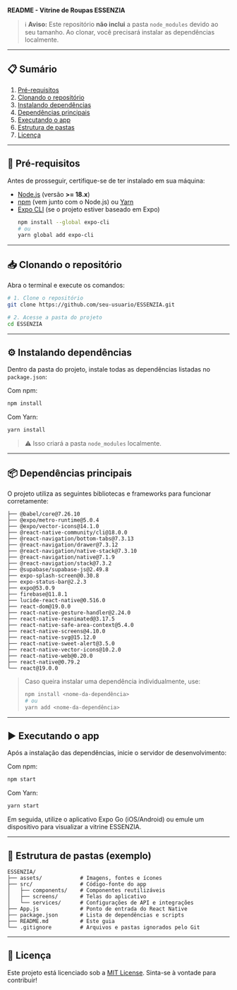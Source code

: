 
**README - Vitrine de Roupas ESSENZIA**

> :information_source: **Aviso:** Este repositório **não inclui** a pasta `node_modules` devido ao seu tamanho. Ao clonar, você precisará instalar as dependências localmente.

---

## 📋 Sumário

1. [Pré-requisitos](#pré-requisitos)
2. [Clonando o repositório](#clonando-o-repositório)
3. [Instalando dependências](#instalando-dependências)
4. [Dependências principais](#dependências-principais)
5. [Executando o app](#executando-o-app)
6. [Estrutura de pastas](#estrutura-de-pastas)
7. [Licença](#licença)

---

## 🔧 Pré-requisitos

Antes de prosseguir, certifique-se de ter instalado em sua máquina:

- [Node.js](https://nodejs.org/) (versão **>= 18.x**)
- [npm](https://docs.npmjs.com/) (vem junto com o Node.js) ou [Yarn](https://yarnpkg.com/)
- [Expo CLI](https://docs.expo.dev/) (se o projeto estiver baseado em Expo)
  ```bash
  npm install --global expo-cli
  # ou
  yarn global add expo-cli
  ```

---

## 📥 Clonando o repositório

Abra o terminal e execute os comandos:

```bash
# 1. Clone o repositório
git clone https://github.com/seu-usuario/ESSENZIA.git

# 2. Acesse a pasta do projeto
cd ESSENZIA
```

---

## ⚙️ Instalando dependências

Dentro da pasta do projeto, instale todas as dependências listadas no `package.json`:

Com npm:

```bash
npm install
```

Com Yarn:

```bash
yarn install
```

> :warning: Isso criará a pasta `node_modules` localmente.

---

## 📦 Dependências principais

O projeto utiliza as seguintes bibliotecas e frameworks para funcionar corretamente:

```
├── @babel/core@7.26.10
├── @expo/metro-runtime@5.0.4
├── @expo/vector-icons@14.1.0
├── @react-native-community/cli@18.0.0
├── @react-navigation/bottom-tabs@7.3.13
├── @react-navigation/drawer@7.3.12
├── @react-navigation/native-stack@7.3.10
├── @react-navigation/native@7.1.9
├── @react-navigation/stack@7.3.2
├── @supabase/supabase-js@2.49.8
├── expo-splash-screen@0.30.8
├── expo-status-bar@2.2.3
├── expo@53.0.9
├── firebase@11.8.1
├── lucide-react-native@0.516.0
├── react-dom@19.0.0
├── react-native-gesture-handler@2.24.0
├── react-native-reanimated@3.17.5
├── react-native-safe-area-context@5.4.0
├── react-native-screens@4.10.0
├── react-native-svg@15.12.0
├── react-native-sweet-alert@3.5.0
├── react-native-vector-icons@10.2.0
├── react-native-web@0.20.0
├── react-native@0.79.2
└── react@19.0.0
```

> Caso queira instalar uma dependência individualmente, use:
>
> ```bash
> npm install <nome-da-dependência>
> # ou
> yarn add <nome-da-dependência>
> ```

---

## ▶️ Executando o app

Após a instalação das dependências, inicie o servidor de desenvolvimento:

Com npm:

```bash
npm start
```

Com Yarn:

```bash
yarn start
```

Em seguida, utilize o aplicativo Expo Go (iOS/Android) ou emule um dispositivo para visualizar a vitrine ESSENZIA.

---

## 📁 Estrutura de pastas (exemplo)

```
ESSENZIA/
├── assets/            # Imagens, fontes e ícones
├── src/               # Código-fonte do app
│   ├── components/    # Componentes reutilizáveis
│   ├── screens/       # Telas do aplicativo
│   └── services/      # Configurações de API e integrações
├── App.js             # Ponto de entrada do React Native
├── package.json       # Lista de dependências e scripts
├── README.md          # Este guia
└── .gitignore         # Arquivos e pastas ignorados pelo Git
```

---

## 📄 Licença

Este projeto está licenciado sob a [MIT License](LICENSE). Sinta-se à vontade para contribuir!
